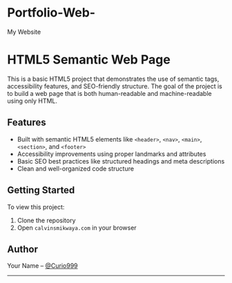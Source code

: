 # Portfolio-Web-
My Website
# HTML5 Semantic Web Page

This is a basic HTML5 project that demonstrates the use of semantic tags, accessibility features, and SEO-friendly structure. The goal of the project is to build a web page that is both human-readable and machine-readable using only HTML.

## Features

- Built with semantic HTML5 elements like `<header>`, `<nav>`, `<main>`, `<section>`, and `<footer>`
- Accessibility improvements using proper landmarks and attributes
- Basic SEO best practices like structured headings and meta descriptions
- Clean and well-organized code structure

## Getting Started

To view this project:

1. Clone the repository
2. Open `calvinsmikwaya.com` in your browser

## Author

Your Name – [@Curio999](https://github.com/curio999)

---

